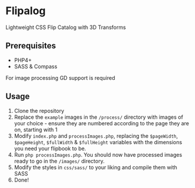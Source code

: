 Flipalog
========

Lightweight CSS Flip Catalog with 3D Transforms

Prerequisites
-------------

* PHP4+ 
* SASS & Compass

For image processing GD support is required

Usage
-----

1. Clone the repository
2. Replace the `example` images in the `/process/` directory with images of your choice - ensure they are numbered according to the page they are on, starting with 1
3. Modify `index.php` and `processImages.php`, replacing the `$pageWidth`, `$pageHeight`, `$fullWidth` & `$fullHeight` variables with the dimensions you need your flipbook to be.
4. Run `php processImages.php`. You should now have processed images ready to go in the `/images/` directory.
5. Modify the styles in `css/sass/` to your liking and compile them with SASS
6. Done!

